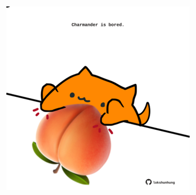 <!-- built at 21/04/2023, 17:00:52 UTC -->
<p align="center">
  <img width="500" height="500" src="./ReadmeImage.svg">
</p>
